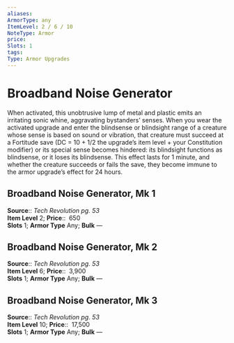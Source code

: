```yaml
---
aliases: 
ArmorType: any
ItemLevel: 2 / 6 / 10
NoteType: Armor
price: 
Slots: 1
tags: 
Type: Armor Upgrades
---
```


# Broadband Noise Generator

When activated, this unobtrusive lump of metal and plastic emits an irritating sonic whine, aggravating bystanders’ senses. When you wear the activated upgrade and enter the blindsense or blindsight range of a creature whose sense is based on sound or vibration, that creature must succeed at a Fortitude save (DC = 10 + 1/2 the upgrade’s item level + your Constitution modifier) or its special sense becomes hindered: its blindsight functions as blindsense, or it loses its blindsense. This effect lasts for 1 minute, and whether the creature succeeds or fails the save, they become immune to the armor upgrade’s effect for 24 hours.  

## Broadband Noise Generator, Mk 1

**Source**:: _Tech Revolution pg. 53_  
**Item Level** 2;
**Price**::  650  
**Slots** 1; **Armor Type** Any; **Bulk** —  

## Broadband Noise Generator, Mk 2

**Source**:: _Tech Revolution pg. 53_  
**Item Level** 6;
**Price**::  3,900  
**Slots** 1; **Armor Type** Any; **Bulk** —  
  
  

## Broadband Noise Generator, Mk 3

**Source**:: _Tech Revolution pg. 53_  
**Item Level** 10;
**Price**::  17,500  
**Slots** 1; **Armor Type** Any; **Bulk** —
